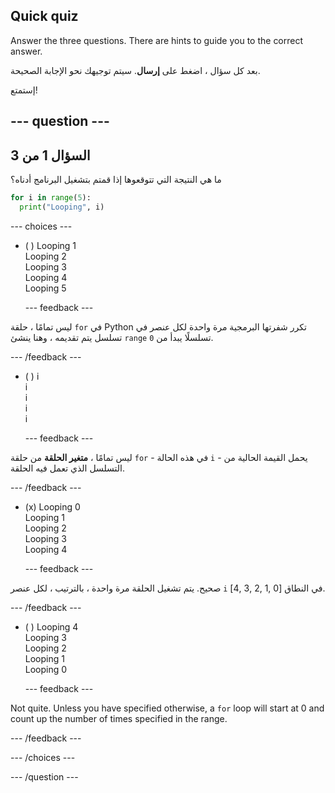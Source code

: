 ## Quick quiz

Answer the three questions. There are hints to guide you to the correct answer.

بعد كل سؤال ، اضغط على **إرسال**. سيتم توجيهك نحو الإجابة الصحيحة.

إستمتع!

--- question ---
---
السؤال 1 من 3
---

ما هي النتيجة التي تتوقعوها إذا قمتم بتشغيل البرنامج أدناه؟

```python
for i in range(5):
  print("Looping", i)
```

--- choices ---

- ( ) Looping 1 <br> Looping 2 <br> Looping 3 <br> Looping 4 <br> Looping 5

  --- feedback ---

ليس تمامًا ، حلقة `for` في Python تكرر شفرتها البرمجية مرة واحدة لكل عنصر في تسلسل يتم تقديمه ، وهنا ينشئ `range` تسلسلًا يبدأ من `0`.

  --- /feedback ---

- ( ) i <br> i <br> i <br> i <br> i

  --- feedback ---

ليس تمامًا ، **متغير الحلقة** من حلقة `for` - في هذه الحالة `i` - يحمل القيمة الحالية من التسلسل الذي تعمل فيه الحلقة.

  --- /feedback ---

- (x) Looping 0 <br> Looping 1 <br> Looping 2 <br> Looping 3 <br> Looping 4

  --- feedback ---

صحيح. يتم تشغيل الحلقة مرة واحدة ، بالترتيب ، لكل عنصر `i` في النطاق [0 ,1 ,2 ,3 ,4].

  --- /feedback ---

- ( ) Looping 4 <br> Looping 3 <br> Looping 2 <br> Looping 1 <br> Looping 0

  --- feedback ---

Not quite. Unless you have specified otherwise, a `for` loop will start at 0 and count up the number of times specified in the range.

  --- /feedback ---

--- /choices ---

--- /question ---
